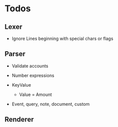 # Todos

## Lexer

- Ignore Lines beginning with special chars or flags

## Parser

- Validate accounts
- Number expressions

- KeyValue
  - Value = Amount

- Event, query, note, document, custom

## Renderer
